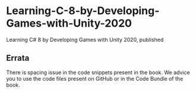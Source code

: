 # Learning-C-8-by-Developing-Games-with-Unity-2020
Learning C# 8 by Developing Games with Unity 2020, published



## Errata
There is spacing issue in the code snippets present in the book. We advice you to use the code files present on GitHub or in the Code Bundle of the book.

